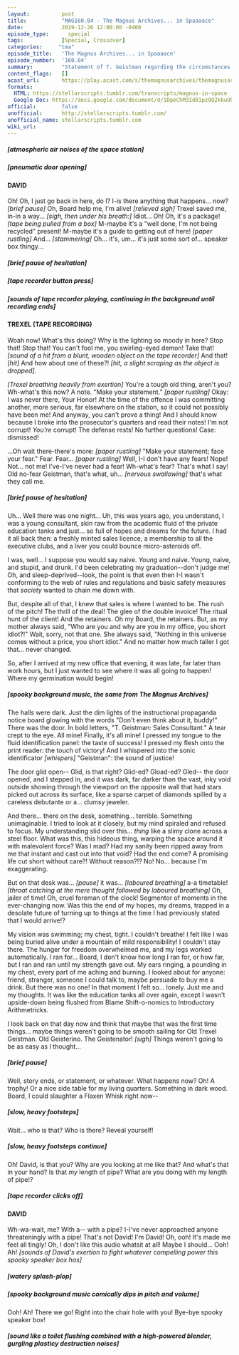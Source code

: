 ```yaml
---
layout:          post
title:           "MAG160.04 - The Magnus Archives... in Spaaaace"
date:            2019-12-26 12:00:00 -0400
episode_type:      special
tags:            [Special, Crossover]
categories:		"tma"
episode_title:   'The Magnus Archives... in Spaaaace'
episode_number:  '160.04'
summary:         "Statement of T. Geistman regarding the circumstances of his assignment to, and later dismissal from, the Sales Department of Stellar Firma Ltd. <br/><br/>If you'd like to hear more of Trexel and David 7's space adventures, check out Rusty Quill's semi-improvised show, Stellar Firma, at https://aca.st/7017b2 <br/><br/>'With us, you're on firm ground'"
content_flags:   []
acast_url:       https://play.acast.com/s/themagnusarchives/themagnusarchives...inspaaaace
formats:         
  HTML: https://stellarscripts.tumblr.com/transcripts/magnus-in-space
  Google Doc: https://docs.google.com/document/d/1DpeChM3Id81pz9Q2kkuUQrnf-t5iQHCpmk6foJHkuNI/edit
official:        false
unofficial:      http://stellarscripts.tumblr.com/
unofficial_name: stellarscripts.tumblr.com
wiki_url:        
---
```


##### [atmospheric air noises of the space station]

##### [pneumatic door opening]

#### DAVID

Oh! Oh, I just go back in here, do I? I-is there anything that happens... now? _[brief pause]_ Oh, Board help me, I'm alive! _[relieved sigh]_ Trexel saved me, in-in a way... _[sigh, then under his breath:]_ Idiot... Oh! Oh, it's a package! _[tape being pulled from a box]_ M-maybe it's a "well done, I'm not being recycled" present! M-maybe it's a guide to getting out of here! _[paper rustling]_ And... _[stammering]_ Oh... it's, um... it's just some sort of... speaker box thingy...

##### [brief pause of hesitation]

##### [tape recorder button press]

##### [sounds of tape recorder playing, continuing in the background until recording ends]

#### TREXEL (TAPE RECORDING)

Woah now! What's this doing? Why is the lighting so moody in here? Stop that! Stop that! You can't fool me, you swirling-eyed demon! Take that! _[sound of a hit from a blunt, wooden object on the tape recorder]_ And that! _[hit]_ And how about one of these?! _[hit, a slight scraping as the object is dropped]._

_[Trexel breathing heavily from exertion]_ You're a tough old thing, aren't you? Wh-what's this now? A note. "Make your statement." _[paper rustling]_ Okay: I was never there, Your Honor! At the time of the offence I was committing another, more serious, far elsewhere on the station, so it could not possibly have been me! And anyway, you can't prove a thing! And I should know because I broke into the prosecutor's quarters and read their notes! I'm not corrupt! *You're* corrupt! The defense rests! No further questions! Case: dismissed!

...Oh wait there-there's more: _[paper rustling]_ "Make your statement; face your fear." Fear. Fear... _[paper rustling]_ Well, I-I don't have any fears! Nope! Not... not me! I've-I've never had a fear! Wh-what's fear? That's what I say! Old no-fear Geistman, that's what, uh... _[nervous swallowing]_ that's what they call me.

##### [brief pause of hesitation]

Uh... Well there was one night... Uh, this was years ago, you understand, I was a young consultant, skin raw from the academic fluid of the private education tanks and just... so full of hopes and dreams for the future. I had it all back then: a freshly minted sales licence, a membership to all the executive clubs, and a liver you could bounce micro-asteroids off.

I was, well... I suppose you would say naive. *Young* and naive. Young, naive, and stupid, and drunk. I'd been celebrating my graduation--don't judge me! Oh, and sleep-deprived--look, the point is that even then I-I wasn't conforming to the web of rules and regulations and basic safety measures that *society* wanted to chain me down with.

But, despite all of that, I knew that sales is where I wanted to be. The rush of the pitch! The thrill of the deal! The glee of the double invoice! The ritual hunt of the client! And the retainers. Oh my Board, the retainers. But, as my mother always said, "Who are you and why are you in my office, you short idiot?!" Wait, sorry, not that one. She always said, "Nothing in this universe comes without a price, you short idiot." And no matter how much taller I got that... never changed.

So, after I arrived at my new office that evening, it was late, far later than work hours, but I just wanted to see where it was all going to happen! Where my germination would begin!

##### [spooky background music, the same from *The Magnus Archives*]

The halls were dark. Just the dim lights of the instructional propaganda notice board glowing with the words "Don't even think about it, buddy!" There was the door. In bold letters, "T. Geistman: Sales Consultant." A tear crept to the eye. All mine! Finally, it's all mine! I pressed my tongue to the fluid identification panel: the taste of success! I pressed my flesh onto the print reader: the touch of victory! And I whispered into the sonic identificator _[whispers]_ "Geistman": the sound of justice!

The door glid open-- Glid, is that right? Glid-ed? Gload-ed? Gled-- the door opened, and I stepped in, and it was dark, far darker than the vast, inky void outside showing through the viewport on the opposite wall that had stars picked out across its surface, like a sparse carpet of diamonds spilled by a careless debutante or a... clumsy jeweler.

And there... there on the desk, something... terrible. Something unimaginable. I tried to look at it closely, but my mind spiraled and refused to focus. My understanding slid over this... *thing* like a slimy clone across a steel floor. What was this, this hideous thing, warping the space around it with malevolent force? Was I mad? Had my sanity been ripped away from me that instant and cast out into that void? Had the end come? A promising life cut short without care?! Without reason?!? No! No... because I'm exaggerating.

But on that desk was... _[pause]_ it was... _[laboured breathing]_ a-a timetable! _[throat catching at the mere thought followed by laboured breathing]_ Oh, jailer of time! Oh, cruel foreman of the clock! Segmentor of moments in the ever-changing now. Was this the end of my hopes, my dreams, trapped in a desolate future of turning up to things at the time I had previously stated that I would arrive!?

My vision was swimming; my chest, tight. I couldn't breathe! I felt like I was being buried alive under a mountain of mild responsibility! I couldn't stay there. The hunger for freedom overwhelmed me, and my legs worked automatically. I ran for... Board, I don't know how long I ran for, or how far, but I ran and ran until my strength gave out. My ears ringing, a pounding in my chest, every part of me aching and burning. I looked about for anyone: friend, stranger, someone I could talk to, maybe persuade to buy me a drink. But there was no one! In that moment I felt so... lonely. Just me and my thoughts. It was like the education tanks all over again, except I wasn't upside-down being flushed from Blame Shift-o-nomics to Introductory Arithmetricks.

I look back on that day now and think that maybe that was the first time things... maybe things weren't going to be smooth sailing for Old Trexel Geistman. Old Geisterino. The Geistenator! _[sigh]_ Things weren't going to be as easy as I thought...

##### [brief pause]

Well, story ends, or statement, or whatever. What happens now? Oh! A trophy! Or a nice side table for my living quarters. Something in dark wood. Board, I could slaughter a Flaxen Whisk right now--

##### [slow, heavy footsteps]

Wait... who is that? Who is there? Reveal yourself!

##### [slow, heavy footsteps continue]

Oh! David, is that you? Why are you looking at me like that? And what's that in your hand? Is that *my* length of pipe? What are you doing with my length of pipe!?

##### [tape recorder clicks off]

#### DAVID

Wh-wa-wait, me? With a-- with a pipe? I-I've never approached anyone threateningly with a pipe! That's not David! I'm David! Oh, ooh! It's made me feel all tingly! Oh, I don't like this audio whatsit at all! Maybe I should... Ooh! Ah! _[sounds of David's exertion to fight whatever compelling power this spooky speaker box has]_

##### [watery splash-plop]

##### [spooky background music comically dips in pitch and volume]

Ooh! Ah! There we go! Right into the chair hole with you! Bye-bye spooky speaker box!

##### [sound like a toilet flushing combined with a high-powered blender, gurgling plasticy destruction noises]